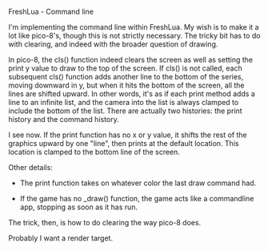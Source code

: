 FreshLua - Command line

I'm implementing the command line within FreshLua. My wish is to make it a lot like pico-8's, though this is not strictly necessary. The tricky bit has to do with clearing, and indeed with the broader question of drawing.

In pico-8, the cls() function indeed clears the screen as well as setting the print y value to draw to the top of the screen. If cls() is not called, each subsequent cls() function adds another line to the bottom of the series, moving downward in y, but when it hits the bottom of the screen, all the lines are shifted upward. In other words, it's as if each print method adds a line to an infinite list, and the camera into the list is always clamped to include the bottom of the list. There are actually two histories: the print history and the command history.

I see now. If the print function has no x or y value, it shifts the rest of the graphics upward by one "line", then prints at the default location. This location is clamped to the bottom line of the screen.

Other details:

-	The print function takes on whatever color the last draw command had.

-	If the game has no _draw() function, the game acts like a commandline app, stopping as soon as it has run.

The trick, then, is how to do clearing the way pico-8 does.

Probably I want a render target.

